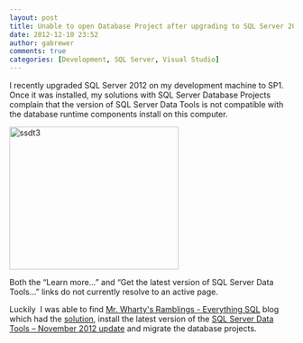 ```yaml
---
layout: post
title: Unable to open Database Project after upgrading to SQL Server 2012 SP1
date: 2012-12-10 23:52
author: gabrewer
comments: true
categories: [Development, SQL Server, Visual Studio]
---
```

I recently upgraded SQL Server 2012 on my development machine to SP1.  Once it was installed, my solutions with SQL Server Database Projects complain that the version of SQL Server Data Tools is not compatible with the database runtime components install on this computer.

<img class="alignnone size-medium wp-image-461" alt="ssdt3" src="http://gabrewer.azurewebsites.net/wp-content/uploads/2013/01/ssdt3-300x253.jpg" width="300" height="253" />

Both the “Learn more…” and “Get the latest version of SQL Server Data Tools…” links do not currently resolve to an active page.

Luckily  I was able to find <a href="http://blog.wharton.com.au/" target="_blank">Mr. Wharty's Ramblings - Everything SQL</a> blog which had the <a href="http://blog.wharton.com.au/2012/11/16/sql-server-2012-sp-1-breaks-sql-server-database-projects/" target="_blank">solution</a>, install the latest version of the <a href="http://msdn.microsoft.com/en-us/jj650015" target="_blank">SQL Server Data Tools – November 2012 update</a> and migrate the database projects.
